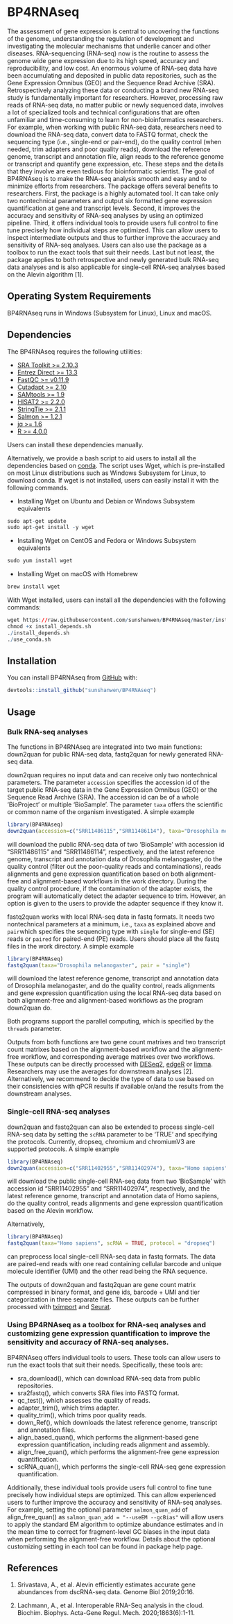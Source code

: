 
<!-- README.md is generated from README.Rmd. Please edit that file -->

# BP4RNAseq

The assessment of gene expression is central to uncovering the functions
of the genome, understanding the regulation of development and
investigating the molecular mechanisms that underlie cancer and other
diseases. RNA-sequencing (RNA-seq) now is the routine to assess the
genome wide gene expression due to its high speed, accuracy and
reproducibility, and low cost. An enormous volume of RNA-seq data have
been accumulating and deposited in public data repositories, such as the
Gene Expression Omnibus (GEO) and the Sequence Read Archive (SRA).
Retrospectively analyzing these data or conducting a brand new RNA-seq
study is fundamentally important for researchers. However, processing
raw reads of RNA-seq data, no matter public or newly sequenced data,
involves a lot of specialized tools and technical configurations that
are often unfamiliar and time-consuming to learn for non-bioinformatics
researchers. For example, when working with public RNA-seq data,
researchers need to download the RNA-seq data, convert data to FASTQ
format, check the sequencing type (i.e., single-end or pair-end), do the
quality control (when needed, trim adapters and poor quality reads),
download the reference genome, transcript and annotation file, align
reads to the reference genome or transcript and quantify gene
expression, etc. These steps and the details that they involve are even
tedious for bioinformatic scientist. The goal of BP4RNAseq is to make
the RNA-seq analysis smooth and easy and to minimize efforts from
researchers. The package offers several benefits to researchers. First,
the package is a highly automated tool. It can take only two
nontechnical parameters and output six formatted gene expression
quantification at gene and transcript levels. Second, it improves the
accuracy and sensitivity of RNA-seq analyses by using an optimized
pipeline. Third, it offers individual tools to provide users full
control to fine tune precisely how individual steps are optimized. This
can allow users to inspect intermediate outputs and thus to further
improve the accuracy and sensitivity of RNA-seq analyses. Users can also
use the package as a toolbox to run the exact tools that suit their
needs. Last but not least, the package applies to both retrospective and
newly generated bulk RNA-seq data analyses and is also applicable for
single-cell RNA-seq analyses based on the Alevin algorithm \[1\].

## Operating System Requirements

BP4RNAseq runs in Windows (Subsystem for Linux), Linux and macOS.

## Dependencies

The BP4RNAseq requires the following utilities:

  - [SRA Toolkit
    \>= 2.10.3](https://trace.ncbi.nlm.nih.gov/Traces/sra/sra.cgi?view=toolkit_doc)
  - [Entrez Direct
    \>= 13.3](https://www.ncbi.nlm.nih.gov/books/NBK179288/)
  - [FastQC \>=
    v0.11.9](https://www.bioinformatics.babraham.ac.uk/projects/fastqc/)
  - [Cutadapt \>= 2.10](https://cutadapt.readthedocs.io/en/stable/)
  - [SAMtools \>= 1.9](http://www.htslib.org/)
  - [HISAT2 \>= 2.2.0](http://daehwankimlab.github.io/hisat2/)
  - [StringTie \>= 2.1.1](https://ccb.jhu.edu/software/stringtie/)
  - [Salmon \>= 1.2.1](https://combine-lab.github.io/salmon/)  
  - [jq \>= 1.6](https://stedolan.github.io/jq/)
  - [R \>= 4.0.0](https://www.r-project.org/)

Users can install these dependencies manually.

Alternatively, we provide a bash script to aid users to install all the
dependencies based on [conda](https://docs.conda.io/en/latest/). The
script uses Wget, which is pre-installed on most Linux distributions
such as Windows Subsystem for Linux, to download conda. If wget is not
installed, users can easily install it with the following commands.

  - Installing Wget on Ubuntu and Debian or Windows Subsystem
    equivalents

<!-- end list -->

``` r
sudo apt-get update 
sudo apt-get install -y wget
```

  - Installing Wget on CentOS and Fedora or Windows Subsystem
    equivalents

<!-- end list -->

``` r
sudo yum install wget
```

  - Installing Wget on macOS with Homebrew

<!-- end list -->

``` r
brew install wget
```

With Wget installed, users can install all the dependencies with the
following commands:

``` r
wget https://raw.githubusercontent.com/sunshanwen/BP4RNAseq/master/install_depends.sh
chmod +x install_depends.sh
./install_depends.sh
./use_conda.sh
```

## Installation

<!-- You can install the released version of BP4RNAseq from [CRAN](https://CRAN.R-project.org) with: -->

<!-- ``` r -->

<!-- #install.packages("BP4RNAseq") # remove comments later -->

<!-- ``` -->

<!-- And the development version from [GitHub](https://github.com/) with: -->

<!-- ``` r -->

<!-- # install.packages("devtools") -->

<!-- devtools::install_github("sunshanwen/BP4RNAseq") -->

<!-- ``` -->

You can install BP4RNAseq from [GitHub](https://github.com/) with:

``` r
devtools::install_github("sunshanwen/BP4RNAseq")
```

## Usage

### Bulk RNA-seq analyses

The functions in BP4RNAseq are integrated into two main functions:
down2quan for public RNA-seq data, fastq2quan for newly generated
RNA-seq data.

down2quan requires no input data and can receive only two nontechnical
parameters. The parameter `accession` specifies the accession id of the
target public RNA-seq data in the Gene Expression Omnibus (GEO) or the
Sequence Read Archive (SRA). The accession id can be of a whole
‘BioProject’ or multiple ‘BioSample’. The parameter `taxa` offers the
scientific or common name of the organism investigated. A simple example

``` r
library(BP4RNAseq)
down2quan(accession=c("SRR11486115","SRR11486114"), taxa="Drosophila melanogaster")
```

will download the public RNA-seq data of two ‘BioSample’ with accession
id “SRR11486115” and “SRR11486114”, respectively, and the latest
reference genome, transcript and annotation data of Drosophila
melanogaster, do the quality control (filter out the poor-quality reads
and contaminations), reads alignments and gene expression quantification
based on both alignment-free and alignment-based workflows in the work
directory. During the quality control procedure, if the contamination of
the adapter exists, the program will automatically detect the adapter
sequence to trim. However, an option is given to the users to provide
the adapter sequence if they know it.

fastq2quan works with local RNA-seq data in fastq formats. It needs two
nontechnical parameters at a minimum, i.e., `taxa` as explained above
and `pair`which specifies the sequencing type with `single` for
single-end (SE) reads or `paired` for paired-end (PE) reads. Users
should place all the fastq files in the work directory. A simple example

``` r
library(BP4RNAseq)
fastq2quan(taxa="Drosophila melanogaster", pair = "single")
```

will download the latest reference genome, transcript and annotation
data of Drosophila melanogaster, and do the quality control, reads
alignments and gene expression quantification using the local RNA-seq
data based on both alignment-free and alignment-based workflows as the
program down2quan do.

Both programs support the parallel computing, which is specified by the
`threads` parameter.

Outputs from both functions are two gene count matrixes and two
transcript count matrixes based on the alignment-based workflow and the
alignment-free workflow, and corresponding average matrixes over two
workflows. These outputs can be directly processed with
[DESeq2](https://bioconductor.org/packages/release/bioc/html/DESeq2.html),
[edgeR](https://bioconductor.org/packages/release/bioc/html/edgeR.html)
or
[limma](https://bioconductor.org/packages/release/bioc/html/limma.html).
Researchers may use the averages for downstream analyses \[2\].
Alternatively, we recommend to decide the type of data to use based on
their consistencies with qPCR results if available or/and the results
from the downstream analyses.

### Single-cell RNA-seq analyses

down2quan and fastq2quan can also be extended to process single-cell
RNA-seq data by setting the `scRNA` parameter to be ‘TRUE’ and
specifying the protocols. Currently, dropseq, chromium and chromiumV3
are supported protocols. A simple example

``` r
library(BP4RNAseq)
down2quan(accession=c("SRR11402955","SRR11402974"), taxa="Homo sapiens", scRNA = TRUE, protocol = "dropseq")
```

will download the public single-cell RNA-seq data from two ‘BioSample’
with accession id “SRR11402955” and “SRR11402974”, respectively, and the
latest reference genome, transcript and annotation data of Homo sapiens,
do the quality control, reads alignments and gene expression
quantification based on the Alevin workflow.

Alternatively,

``` r
library(BP4RNAseq)
fastq2quan(taxa="Homo sapiens", scRNA = TRUE, protocol = "dropseq")
```

can preprocess local single-cell RNA-seq data in fastq formats. The data
are paired-end reads with one read containing cellular barcode and
unique molecule identifier (UMI) and the other read being the RNA
sequence.

The outputs of down2quan and fastq2quan are gene count matrix compressed
in binary format, and gene ids, barcode + UMI and tier categorization in
three separate files. These outputs can be further processed with
[tximport](https://bioconductor.org/packages/devel/bioc/vignettes/tximport/inst/doc/tximport.html)
and [Seurat](https://satijalab.org/seurat/).

### Using BP4RNAseq as a toolbox for RNA-seq analyses and customizing gene expression quantification to improve the sensitivity and accuracy of RNA-seq analyses.

BP4RNAseq offers individual tools to users. These tools can allow users
to run the exact tools that suit their needs. Specifically, these tools
are:

  - sra\_download(), which can download RNA-seq data from public
    repositories.
  - sra2fastq(), which converts SRA files into FASTQ format.
  - qc\_test(), which assesses the quality of reads.
  - adapter\_trim(), which trims adapter.
  - quality\_trim(), which trims poor quality reads.
  - down\_Ref(), which downloads the latest reference genome, transcript
    and annotation files.
  - align\_based\_quan(), which performs the alignment-based gene
    expression quantification, including reads alignment and assembly.
  - align\_free\_quan(), which performs the alignment-free gene
    expression quantification.
  - scRNA\_quan(), which performs the single-cell RNA-seq gene
    expression quantification.

Additionally, these individual tools provide users full control to fine
tune precisely how individual steps are optimized. This can allow
experienced users to further improve the accuracy and sensitivity of
RNA-seq analyses. For example, setting the optional parameter
`salmon_quan_add` of align\_free\_quan() as `salmon_quan_add = "--useEM
--gcBias"` will allow users to apply the standard EM algorithm to
optimize abundance estimates and in the mean time to correct for
fragment-level GC biases in the input data when performing the
alignment-free workflow. Details about the optional customizing setting
in each tool can be found in package help page.

## References

1.  Srivastava, A., et al. Alevin efficiently estimates accurate gene
    abundances from dscRNA-seq data. Genome Biol 2019;20:16.

2.  Lachmann, A., et al. Interoperable RNA-Seq analysis in the cloud.
    Biochim. Biophys. Acta-Gene Regul. Mech. 2020;1863(6):1-11.
